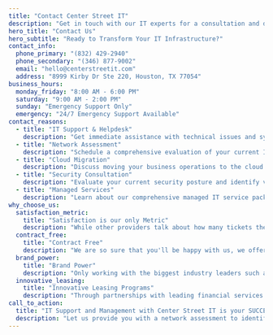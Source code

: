 ```yaml
---
title: "Contact Center Street IT"
description: "Get in touch with our IT experts for a consultation and discover how we can help transform your business technology."
hero_title: "Contact Us"
hero_subtitle: "Ready to Transform Your IT Infrastructure?"
contact_info:
  phone_primary: "(832) 429-2940"
  phone_secondary: "(346) 877-9002"
  email: "hello@centerstreetit.com"
  address: "8999 Kirby Dr Ste 220, Houston, TX 77054"
business_hours:
  monday_friday: "8:00 AM - 6:00 PM"
  saturday: "9:00 AM - 2:00 PM"
  sunday: "Emergency Support Only"
  emergency: "24/7 Emergency Support Available"
contact_reasons:
  - title: "IT Support & Helpdesk"
    description: "Get immediate assistance with technical issues and system problems."
  - title: "Network Assessment"
    description: "Schedule a comprehensive evaluation of your current IT infrastructure."
  - title: "Cloud Migration"
    description: "Discuss moving your business operations to the cloud."
  - title: "Security Consultation"
    description: "Evaluate your current security posture and identify vulnerabilities."
  - title: "Managed Services"
    description: "Learn about our comprehensive managed IT service packages."
why_choose_us:
  satisfaction_metric:
    title: "Satisfaction is our only Metric"
    description: "While other providers talk about how many tickets they close or how much time they spend with you, these all lead to a negative experience. At Center Street IT, we are only happy if you are happy and running well."
  contract_free:
    title: "Contract Free"
    description: "We are so sure that you'll be happy with us, we offer all of our services contract free."
  brand_power:
    title: "Brand Power"
    description: "Only working with the biggest industry leaders such as Cisco, Microsoft, Google and Dell to ensure the solutions we deliver meet or exceed the test of time."
  innovative_leasing:
    title: "Innovative Leasing Programs"
    description: "Through partnerships with leading financial services firms to provide the equipment you need along with a payment that won't break the bank. Often times we can outfit/refresh your entire office for what you currently pay for just copiers."
call_to_action:
  title: "IT Support and Management with Center Street IT is your SUCCESS"
  description: "Let us provide you with a network assessment to identify areas for improvement and optimization."
---
```

